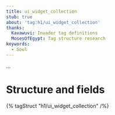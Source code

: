 ```yaml
---
title: ui_widget_collection
stub: true
about: 'tag:h1/ui_widget_collection'
thanks:
  Kavawuvi: Invader tag definitions
  MosesOfEgypt: Tag structure research
keywords:
  - Soul
---
```

...

# Structure and fields

{% tagStruct "h1/ui_widget_collection" /%}
